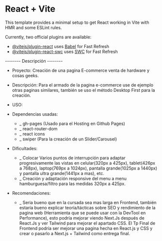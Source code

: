 # React + Vite

This template provides a minimal setup to get React working in Vite with HMR and some ESLint rules.

Currently, two official plugins are available:

- [@vitejs/plugin-react](https://github.com/vitejs/vite-plugin-react/blob/main/packages/plugin-react/README.md) uses [Babel](https://babeljs.io/) for Fast Refresh
- [@vitejs/plugin-react-swc](https://github.com/vitejs/vite-plugin-react-swc) uses [SWC](https://swc.rs/) for Fast Refresh


-------- Descripción --------
- Proyecto: Creación de una pagina E-commerce venta de hardware y cosas geeks.
- Descripción: Para el armado de la pagina e-commerce use de ejemplo otras paginas similares, también se uso el método Desktop First para la creación.

- USO:

- Dependencias usadas:
    - _ gh-pages (Usado para el Hosting en Github Pages)
    - _ react-router-dom
    - _ react icons
    - _ swiper (Para la creación de un Slider/Carousel)

- Dificultades:
    - _ Colocar Varios puntos de interrupción para adaptar progresivamente las vistas en celular(320px a 425px), tablet(426px a 768px), laptop(769px a 1024px), pantalla grande(1025px a 1440px) y pantalla ultra grande(1441px a mas), etc.
    - _ Creación y adaptación responsive del menu a menu hamburguesa/filtro para las medidas 320px a 425px.

- Recomendaciones:
    - _ Seria bueno que en la cursada sea mas larga en Frontend, también estaría bueno explicar 
    teoría/tácticas sobre SEO y rendimiento de la pagina web (Herramienta que se puede usar con la DevTool en Performance), esto podría mejorar viendo Next.Js después de React.Js y ver Tailwind para mejorar el apartado CSS. El Tp Final de Frontend podría ser mejorar una pagina hecha en React.js y CSS y crear o pasarlo a Next.js + Tailwind como entrega final.